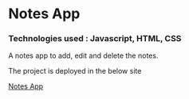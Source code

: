 # Notes App
### Technologies used : Javascript, HTML, CSS

A notes app to add, edit and delete the notes.

The project is deployed in the below site

[Notes App](https://sad-cori-e9ae32.netlify.app)
